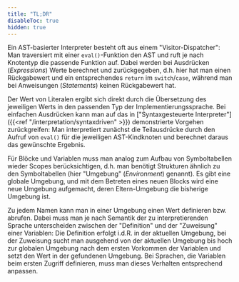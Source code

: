 ```yaml
---
title: "TL;DR"
disableToc: true
hidden: true
---
```



Ein AST-basierter Interpreter besteht oft aus einem "Visitor-Dispatcher": Man traversiert
mit einer `eval()`-Funktion den AST und ruft je nach Knotentyp die passende Funktion auf.
Dabei werden bei Ausdrücken (*Expressions*) Werte berechnet und zurückgegeben, d.h. hier
hat man einen Rückgabewert und ein entsprechendes `return` im `switch`/`case`, während man
bei Anweisungen (*Statements*) keinen Rückgabewert hat.

Der Wert von Literalen ergibt sich direkt durch die Übersetzung des jeweiligen Werts in den
passenden Typ der Implementierungssprache. Bei einfachen Ausdrücken kann man auf das in
["Syntaxgesteuerte Interpreter"]({{<ref "/interpretation/syntaxdriven" >}}) demonstrierte
Vorgehen zurückgreifen: Man interpretiert zunächst die Teilausdrücke durch den Aufruf von
`eval()` für die jeweiligen AST-Kindknoten und berechnet daraus das gewünschte Ergebnis.

Für Blöcke und Variablen muss man analog zum Aufbau von Symboltabellen wieder Scopes
berücksichtigen, d.h. man benötigt Strukturen ähnlich zu den Symboltabellen (hier "Umgebung"
(*Environment*) genannt). Es gibt eine globale Umgebung, und mit dem Betreten eines neuen
Blocks wird eine neue Umgebung aufgemacht, deren Eltern-Umgebung die bisherige Umgebung ist.

Zu jedem Namen kann man in einer Umgebung einen Wert definieren bzw. abrufen. Dabei muss man
je nach Semantik der zu interpretierenden Sprache unterscheiden zwischen der "Definition" und
der "Zuweisung" einer Variablen: Die Definition erfolgt i.d.R. in der aktuellen Umgebung, bei
der Zuweisung sucht man ausgehend von der aktuellen Umgebung bis hoch zur globalen Umgebung
nach dem ersten Vorkommen der Variablen und setzt den Wert in der gefundenen Umgebung. Bei
Sprachen, die Variablen beim ersten Zugriff definieren, muss man dieses Verhalten entsprechend
anpassen.
